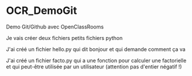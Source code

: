# OCR_DemoGit
Demo Git/Github avec OpenClassRooms

Je vais créer deux fichiers petits fichiers python

J'ai créé un fichier hello.py qui dit bonjour et qui demande comment ça va

J'ai créé un fichier facto.py qui a une fonction pour calculer une factorielle et qui peut-être utilisée par un utilisateur (attention pas d'entier négatif !)
